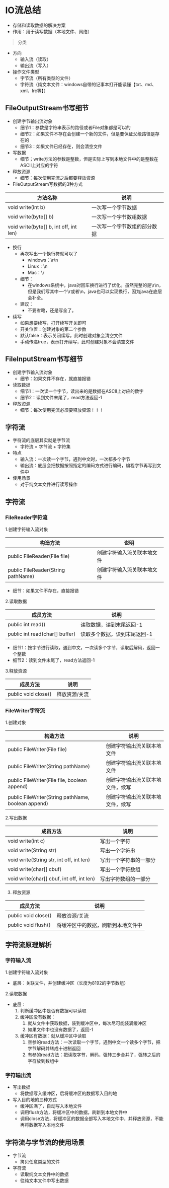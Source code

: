 # IO流总结
- 存储和读取数据的解决方案
- 作用：用于读写数据（本地文件、网络）
> 分类

- 方向
  - 输入流（读取）
  - 输出流（写入）
- 操作文件类型
  - 字节流（所有类型的文件）
  - 字符流（纯文本文件：windows自带的记事本打开能读懂【txt、md、xml、lrc等】）
  
## FileOutputStream书写细节
- 创建字节输出流对象
  - 细节1：参数是字符串表示的路径或者File对象都是可以的
  - 细节2：如果文件不存在会创建一个新的文件，但是要保证父级路径是存在的
  - 细节3：如果文件已经存在，则会清空文件
- 写数据
  - 细节；write方法的参数是整数，但是实际上写到本地文件中的是整数在ASCII上对应的字符
- 释放资源
  - 细节：每次使用完流之后都要释放资源
- FileOutputStream写数据的3种方式

| 方法名称                               | 说明                         |
| -------------------------------------- | ---------------------------- |
| void write(int b)                      | 一次写一个字节数据           |
| void write(byte[] b)                   | 一次写一个字节数组数据       |
| void write(byte[] b, int off, int len) | 一次写一个字节数组的部分数据 |

- 换行
  - 再次写出一个换行符就可以了
    - windows：\r\n
    - Linux：\n
    - Mac：\r
  - 细节：
    - 在windows系统中，java对回车换行进行了优化。虽然完整的是\r\n，但是我们写其中一个\r或者\n，java也可以实现换行，因为java在底层会补全。
  - 建议：
    - 不要省略，还是写全了。
- 续写
  - 如果想要续写，打开续写开关即可
  - 开关位置：创建对象的第二个参数
  - 默认false：表示关闭续写，此时创建对象会清空文件
  - 手动传递true，表示打开续写，此时创建对象不会清空文件

## FileInputStream书写细节
- 创建字节输入流对象
  - 细节：如果文件不存在，就直接报错
- 读取数据
  - 细节1：一次读一个字节，读出来的是数据在ASCII上对应的数字
  - 细节2：读到文件末尾了，read方法返回-1
- 释放资源
  - 细节：每次使用完流必须要释放资源！！！
  


## 字符流
- 字符流的底层其实就是字节流
  - 字符流 = 字节流 + 字符集
- 特点
  - 输入流：一次读一个字节，遇到中文时，一次都多个字节
  - 输出流：底层会把数据按照指定的编码方式进行编码，编程字节再写到文件中
- 使用场景
  - 对于纯文本文件进行读写操作

## 字符流
### FileReader字符流
 1.创建字符输入流对象

| 构造方法                            | 说明                       |
| ----------------------------------- | -------------------------- |
| public  FileReader(File  file)      | 创建字符输入流关联本地文件 |
| public  FileReader(String pathName) | 创建字符输入流关联本地文件 |
 - 细节：如果文件不存在，直接报错
 
 2.读取数据
 
 | 成员方法                          | 说明                         |
 | --------------------------------- | ---------------------------- |
 | public  int  read()               | 读取数据，读到末尾返回-1     |
 | public  int  read(char[]  buffer) | 读取多个数据，读到末尾返回-1 |
 - 细节1：按字节进行读取，遇到中文，一次读多个字节，读取后解码，返回一个整数
 - 细节2：读到文件末尾了，read方法返回-1
 
 3.释放资源
 
 | 成员方法             | 说明          |
 | -------------------- | ------------- |
 | public  void  close() | 释放资源/关流 |
 
 
 ### FileWriter字符流
1.创建对象

| 构造方法                                             | 说明                             |
| ---------------------------------------------------- | -------------------------------- |
| public  FileWriter(File file)                        | 创建字符输出流关联本地文件       |
| public  FileWriter(String pathName)                  | 创建字符输出流关联本地文件       |
| public  FileWriter(File file, boolean  append)       | 创建字符输出流关联本地文件，续写 |
| public  FileWriter(String pathName, boolean  append) | 创建字符输出流关联本地文件，续写 |

2.写出数据

| 成员方法                                       | 说明                   |
| ---------------------------------------------- | ---------------------- |
| void  write(int  c)                            | 写出一个字符           |
| void  write(String  str)                       | 写出一个字符串         |
| void  write(String  str,  int  off,  int  len) | 写出一个字符串的一部分 |
| void  write(char[]  cbuf)                      | 写出一个字符数组       |
| void  write(char[]  cbuf,  int off, int  len)  | 写出字符数组的一部分   |

3. 释放资源

 | 成员方法             | 说明          |
 | -------------------- | ------------- |
 | public  void  close() | 释放资源/关流 |
 | public  void  flush() | 将缓冲区中的数据，刷新到本地文件中 |
 
## 字符流原理解析
### 字符输入流
1.创建字符输入流对象

- 底层：关联文件，并创建缓冲区（长度为8192的字节数组）

2.读取数据
- 底层：
  1. 判断缓冲区中是否有数据可以读取
  2. 缓冲区没有数据：
     1. 就从文件中获取数据，装到缓冲区中，每次尽可能装满缓冲区
     2. 如果文件中也没有数据了，返回-1
  3. 缓冲区有数据：就从缓冲区中读取
     1. 空参的read方法：一次读取一个字节，遇到中文一个读多个字节，把字节解码并转成十进制返回
     2. 有参的read方法：把读取字节，解码，强转三步合并了，强转之后的字符放到数组中
     
### 字符输出流
- 写出数据
  - 将数据写入缓冲区，后将缓冲区的数据写入目的地
- 写入目的地的三种方式
  - 缓冲区满了，自动写入本地文件
  - 调用flush方法，将缓冲区中的数据，刷新到本地文件中
  - 调用close方法，将缓冲区的数据全部写入本地文件中，并释放资源，不能再将数据写入本地文件
  
  
## 字符流与字节流的使用场景
- 字节流
  - 拷贝任意类型的文件
- 字符流
  - 读取纯文本文件中的数据
  - 往纯文本文件中写出数据
    
